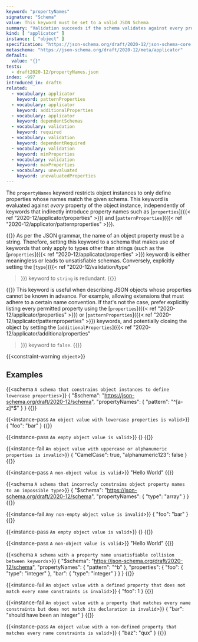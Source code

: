 ```yaml
---
keyword: "propertyNames"
signature: "Schema"
value: This keyword must be set to a valid JSON Schema
summary: "Validation succeeds if the schema validates against every property name in the instance."
kind: [ "applicator" ]
instance: [ "object" ]
specification: "https://json-schema.org/draft/2020-12/json-schema-core.html#section-10.3.2.4"
metaschema: "https://json-schema.org/draft/2020-12/meta/applicator"
default:
  value: "{}"
tests:
  - draft2020-12/propertyNames.json
index: -997
introduced_in: draft6
related:
  - vocabulary: applicator
    keyword: patternProperties
  - vocabulary: applicator
    keyword: additionalProperties
  - vocabulary: applicator
    keyword: dependentSchemas
  - vocabulary: validation
    keyword: required
  - vocabulary: validation
    keyword: dependentRequired
  - vocabulary: validation
    keyword: minProperties
  - vocabulary: validation
    keyword: maxProperties
  - vocabulary: unevaluated
    keyword: unevaluatedProperties
---
```


The `propertyNames` keyword restricts object instances to only define
properties whose names match the given schema. This keyword is evaluated
against _every_ property of the object instance, independently of keywords that
indirectly introduce property names such as [`properties`]({{< ref
"2020-12/applicator/properties" >}}) and [`patternProperties`]({{< ref
"2020-12/applicator/patternproperties" >}}).

{{<common-pitfall>}} As per the JSON grammar, the name of an object property
must be a string. Therefore, setting this keyword to a schema that makes use of
keywords that only apply to types other than strings (such as the
[`properties`]({{< ref "2020-12/applicator/properties" >}}) keyword) is either
meaningless or leads to unsatisfiable schemas. Conversely, explicitly setting
the [`type`]({{< ref "2020-12/validation/type"
>}}) keyword to `string` is redundant.
{{</common-pitfall>}}

{{<best-practice>}} This keyword is useful when describing JSON objects whose
properties cannot be known in advance. For example, allowing extensions that
must adhere to a certain name convention. If that's not the case, prefer
explicitly listing every permitted property using the [`properties`]({{< ref
"2020-12/applicator/properties" >}}) or [`patternProperties`]({{< ref
"2020-12/applicator/patternproperties" >}}) keywords, and potentially closing
the object by setting the [`additionalProperties`]({{< ref
"2020-12/applicator/additionalproperties"
>}}) keyword to `false`.  {{</best-practice>}}

{{<constraint-warning `object`>}}

## Examples

{{<schema `A schema that constrains object instances to define lowercase properties`>}}
{
  "$schema": "https://json-schema.org/draft/2020-12/schema",
  "propertyNames": { "pattern": "^[a-z]*$" }
}
{{</schema>}}

{{<instance-pass `An object value with lowercase properties is valid`>}}
{ "foo": "bar" }
{{</instance-pass>}}

{{<instance-pass `An empty object value is valid`>}}
{}
{{</instance-pass>}}

{{<instance-fail `An object value with uppercase or alphanumeric properties is invalid`>}}
{ "CamelCase": true, "alphanumeric123": false }
{{</instance-fail>}}

{{<instance-pass `A non-object value is valid`>}}
"Hello World"
{{</instance-pass>}}

{{<schema `A schema that incorrecly constrains object property names to an impossible type`>}}
{
  "$schema": "https://json-schema.org/draft/2020-12/schema",
  "propertyNames": { "type": "array" }
}
{{</schema>}}

{{<instance-fail `Any non-empty object value is invalid`>}}
{ "foo": "bar" }
{{</instance-fail>}}

{{<instance-pass `An empty object value is valid`>}}
{}
{{</instance-pass>}}

{{<instance-pass `A non-object value is valid`>}}
"Hello World"
{{</instance-pass>}}

{{<schema `A schema with a property name unsatisfiable collision between keywords`>}}
{
  "$schema": "https://json-schema.org/draft/2020-12/schema",
  "propertyNames": { "pattern": "^b" },
  "properties": {
    "foo": { "type": "integer" },
    "bar": { "type": "integer" }
  }
}
{{</schema>}}

{{<instance-fail `An object value with a defined property that does not match every name constraints is invalid`>}}
{ "foo": 1 }
{{</instance-fail>}}

{{<instance-fail `An object value with a property that matches every name constraints but does not match its declaration is invalid`>}}
{ "bar": "should have been an integer" }
{{</instance-fail>}}

{{<instance-pass `An object value with a non-defined property that matches every name constraints is valid`>}}
{ "baz": "qux" }
{{</instance-pass>}}
